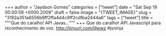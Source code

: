 
+++
author = "Jaydson Gomes"
categories = ["tweet"]
date = "Sat Sep 19 00:00:59 +0000 2009"
draft = false
image = "{TWEET_IMAGE}"
slug = "3192a351a6556b9ff2ffa4d4c8ff2cdfba2444a6"
tags = ["tweet"]
title = """Que do caralho! API Javas..."""
+++
Que do caralho! API Javascript para reconhecimento de voz. http://tinyurl.com/ljlwwz #jsninja
